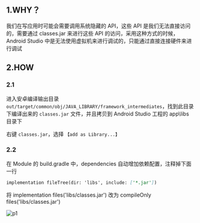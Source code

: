 ## 1.WHY？

我们在写应用时可能会需要调用系统隐藏的 API，这些 API 是我们无法直接访问的，需要通过 classes.jar 来进行这些 API 的访问，采用这种方式的时候，Android Studio 中是无法使用虚拟机来进行调试的，只能通过直接连接硬件来进行调试

## 2.HOW

### 2.1

进入安卓编译输出目录 `out/target/common/obj/JAVA_LIBRARY/framework_intermediates`，找到此目录下编译出来的 `classes.jar` 文件，并且拷贝到 Android Studio 工程的 app\libs 目录下

右键 `classes.jar`，选择 `【add as Library...】`

### 2.2

在 Module 的 build.gradle 中，dependencies 自动增加依赖配置，注释掉下面一行
```markdown
implementation fileTree(dir: 'libs', include: ['*.jar'])
```

将 implementation files('libs/classes.jar') 改为 compileOnly files('libs/classes.jar')

![p1](/AndroidStudio导入classesJar/p1.jpg)
